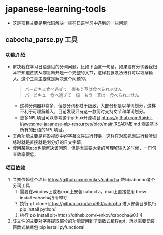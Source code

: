 # japanese-learning-tools
+ 这是项目主要是用代码解决一些在日语学习中遇到的一些问题
## cabocha_parse.py 工具
### 功能介绍
+ 解决我在学习日语遇见的分词问题。比如下面这一句话，如果没有分词器我根本不知道应该从哪里断开是一个完整的文节，这样我就没法进行可以理解输入。这个工具主要就是解决这个问题的。 
  >   バービキュ食べ過ぎて　僕もう草は食べられません   
    バービキュ　食べ過ぎて　僕　もう　草は　食べられません
  + 这种分词器非常多，但是分词都过于细致，大部分都是以单词划分，这样不利于可理解输入，目前发现只有这一款同时支持文节和单词划分。
  + 更多NPL项目可以参考这个github开源项目 https://github.com/taishi-i/awesome-japanese-nlp-resources/blob/main/README.md 涵盖基本所有的日语的NPL项目。
+ 其余功能主要是将影视剧中的字幕文件进行转换，这样在对影视剧进行精听训练时就是直接就是划分好的日文字幕。
+ 使用某款app也能解决该问题，但是当需要大量的可理解输入的时候，一句句查效率很低。

### 项目依赖
1. 主要依赖这个项目 https://github.com/kenkov/cabocha 使用cabocho这个分词工具
   1. 需要在window上或者mac上安装 cabocha。mac上直接使用 brew install cabocha指令即可
   2. 执行 git clone https://github.com/taku910/cabocha 进入安装目录执行pip install python/
   3. 执行 pip install git+https://github.com/kenkov/cabocha@0.1.4 
2. 该文件的主要对字幕提取部分的功能使用到了函数式编程api，所以需要安装函数式依赖包 pip install pyfunctional 